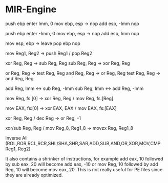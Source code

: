 # MIR-Engine



push ebp                        enter Imm, 0
mov ebp, esp               ->   nop
add esp, -Imm                   nop
 
push ebp                        enter -Imm, 0
mov ebp, esp               ->   nop
add esp, Imm                    nop
 
mov esp, ebp               ->   leave
pop ebp                         nop
 
mov Reg1, Reg2             ->   push Reg1  /  pop Reg2
 
xor Reg, Reg               ->   sub Reg, Reg
sub Reg, Reg               ->   xor Reg, Reg
 
or Reg, Reg                ->   test Reg, Reg
and Reg, Reg               ->   or Reg, Reg
test Reg, Reg              ->   and Reg, Reg
 
add Reg, Imm              <->   sub Reg, -Imm
sub Reg, Imm              <->   add Reg, -Imm
 
mov Reg, fs:[0]            ->   xor Reg, Reg  /  mov Reg, fs:[Reg]
 
mov EAX, fs:[0]            ->   xor EAX, EAX  /  mov EAX, fs:[EAX]
 
xor Reg, Reg  /  dec Reg   ->   or Reg, -1
 
xor/sub Reg, Reg  /  mov Reg_8, Reg1_8  ->   movzx Reg, Reg1_8
 
Inverse All (ROL,ROR,RCL,RCR,SHL/SHA,SHR,SAR,ADD,SUB,AND,OR,XOR,MOV,CMP Reg1, Reg2)
 
It also contains a shrinker of instructions, for example add eax, 10 followed by sub eax, 20 will become add eax, -10 or mov Reg, 10 followed by add Reg, 10 will become mov eax, 20.
This is not really useful for PE files since they are already optimized.

